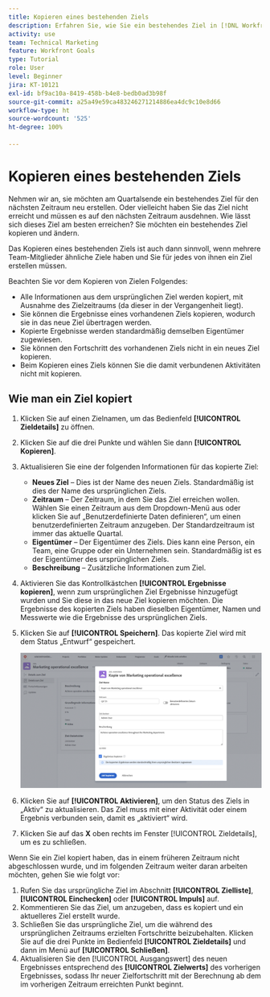 ```yaml
---
title: Kopieren eines bestehenden Ziels
description: Erfahren Sie, wie Sie ein bestehendes Ziel in [!DNL Workfront Goals]kopieren.
activity: use
team: Technical Marketing
feature: Workfront Goals
type: Tutorial
role: User
level: Beginner
jira: KT-10121
exl-id: bf9ac10a-8419-458b-b4e8-bedb0ad3b98f
source-git-commit: a25a49e59ca483246271214886ea4dc9c10e8d66
workflow-type: ht
source-wordcount: '525'
ht-degree: 100%

---
```


# Kopieren eines bestehenden Ziels

Nehmen wir an, sie möchten am Quartalsende ein bestehendes Ziel für den nächsten Zeitraum neu erstellen. Oder vielleicht haben Sie das Ziel nicht erreicht und müssen es auf den nächsten Zeitraum ausdehnen. Wie lässt sich dieses Ziel am besten erreichen? Sie möchten ein bestehendes Ziel kopieren und ändern.

Das Kopieren eines bestehenden Ziels ist auch dann sinnvoll, wenn mehrere Team-Mitglieder ähnliche Ziele haben und Sie für jedes von ihnen ein Ziel erstellen müssen.

<!--
Pro-tips graphic
-->

Beachten Sie vor dem Kopieren von Zielen Folgendes:

* Alle Informationen aus dem ursprünglichen Ziel werden kopiert, mit Ausnahme des Zielzeitraums (da dieser in der Vergangenheit liegt).
* Sie können die Ergebnisse eines vorhandenen Ziels kopieren, wodurch sie in das neue Ziel übertragen werden.
* Kopierte Ergebnisse werden standardmäßig demselben Eigentümer zugewiesen.
* Sie können den Fortschritt des vorhandenen Ziels nicht in ein neues Ziel kopieren.
* Beim Kopieren eines Ziels können Sie die damit verbundenen Aktivitäten nicht mit kopieren.

## Wie man ein Ziel kopiert

1. Klicken Sie auf einen Zielnamen, um das Bedienfeld **[!UICONTROL Zieldetails]** zu öffnen.
1. Klicken Sie auf die drei Punkte und wählen Sie dann **[!UICONTROL Kopieren]**.
1. Aktualisieren Sie eine der folgenden Informationen für das kopierte Ziel:
   * **Neues Ziel** – Dies ist der Name des neuen Ziels. Standardmäßig ist dies der Name des ursprünglichen Ziels.
   * **Zeitraum** – Der Zeitraum, in dem Sie das Ziel erreichen wollen. Wählen Sie einen Zeitraum aus dem Dropdown-Menü aus oder klicken Sie auf „Benutzerdefinierte Daten definieren“, um einen benutzerdefinierten Zeitraum anzugeben. Der Standardzeitraum ist immer das aktuelle Quartal.
   * **Eigentümer** – Der Eigentümer des Ziels. Dies kann eine Person, ein Team, eine Gruppe oder ein Unternehmen sein. Standardmäßig ist es der Eigentümer des ursprünglichen Ziels.
   * **Beschreibung** – Zusätzliche Informationen zum Ziel.

1. Aktivieren Sie das Kontrollkästchen **[!UICONTROL Ergebnisse kopieren]**, wenn zum ursprünglichen Ziel Ergebnisse hinzugefügt wurden und Sie diese in das neue Ziel kopieren möchten. Die Ergebnisse des kopierten Ziels haben dieselben Eigentümer, Namen und Messwerte wie die Ergebnisse des ursprünglichen Ziels.

1. Klicken Sie auf **[!UICONTROL Speichern]**. Das kopierte Ziel wird mit dem Status „Entwurf“ gespeichert.

   ![Ein Bild des Fensters [!UICONTROL Zieldetails] in [!DNL Workfront Goals] mit der Option [!UICONTROL Kopieren]](assets/03-workfront-goals-copy-a-goal.png)

1. Klicken Sie auf **[!UICONTROL Aktivieren]**, um den Status des Ziels in „Aktiv“ zu aktualisieren. Das Ziel muss mit einer Aktivität oder einem Ergebnis verbunden sein, damit es „aktiviert“ wird.

1. Klicken Sie auf das **X** oben rechts im Fenster [!UICONTROL Zieldetails], um es zu schließen.

Wenn Sie ein Ziel kopiert haben, das in einem früheren Zeitraum nicht abgeschlossen wurde, und im folgenden Zeitraum weiter daran arbeiten möchten, gehen Sie wie folgt vor:

1. Rufen Sie das ursprüngliche Ziel im Abschnitt **[!UICONTROL Zielliste]**, **[!UICONTROL Einchecken]** oder **[!UICONTROL Impuls]** auf.
1. Kommentieren Sie das Ziel, um anzugeben, dass es kopiert und ein aktuelleres Ziel erstellt wurde.
1. Schließen Sie das ursprüngliche Ziel, um die während des ursprünglichen Zeitraums erzielten Fortschritte beizubehalten. Klicken Sie auf die drei Punkte im Bedienfeld **[!UICONTROL Zieldetails]** und dann im Menü auf **[!UICONTROL Schließen]**.
1. Aktualisieren Sie den [!UICONTROL Ausgangswert] des neuen Ergebnisses entsprechend des **[!UICONTROL Zielwerts]** des vorherigen Ergebnisses, sodass Ihr neuer Zielfortschritt mit der Berechnung ab dem im vorherigen Zeitraum erreichten Punkt beginnt.

